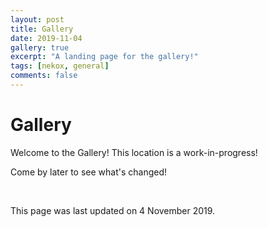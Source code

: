 ```yaml
---
layout: post
title: Gallery
date: 2019-11-04
gallery: true
excerpt: "A landing page for the gallery!"
tags: [nekox, general]
comments: false
---
```




# Gallery

Welcome to the Gallery! This location is a work-in-progress!

Come by later to see what's changed!

<br>

This page was last updated on 4 November 2019.